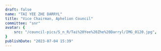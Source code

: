 ```yaml
---
draft: false
name: "TAI YEE ZHE DARRYL"
title: "Vice Chairman, Aphelion Council"
committee: "snr"
avatar: {
    src: "/council-pics/S_n_R/Tai%20Yee%20Zhe%20Darryl/IMG_0120.jpg",
}
publishDate: "2023-07-04 15:39"
---
```

